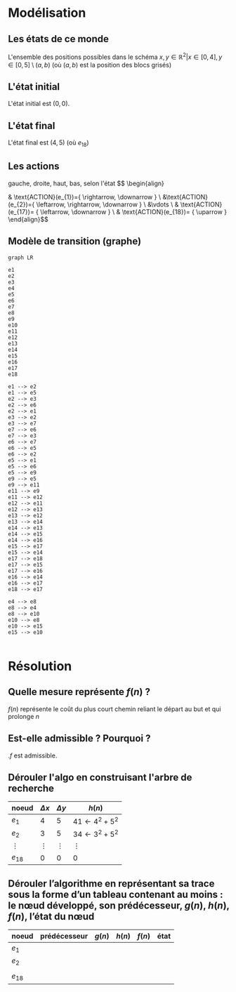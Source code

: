 # Modélisation

## Les états de ce monde

L'ensemble des positions possibles dans le schéma $x,y \in \mathbb{R}^2 |x \in [0,4],y \in [0,5] \setminus(a,b) \text{ (où } (a,b) \text{ est la position des blocs grisés)}$

## L'état initial

L'état initial est $(0,0)$.

## L'état final

L'état final est $(4,5)$ (où $e_{18}$)

## Les actions

gauche, droite, haut, bas, selon l'état $$
\begin{align}

& \text{ACTION}(e_{1})=\{ \rightarrow, \downarrow \} \\
&\text{ACTION}(e_{2})=\{ \leftarrow, \rightarrow, \downarrow \} \\
&\vdots \\
& \text{ACTION}(e_{17})= \{ \leftarrow, \downarrow \} \\
& \text{ACTION}(e_{18})= \{ \uparrow \}
\end{align}$$
## Modèle de transition (graphe)

```mermaid
graph LR

e1
e2
e3
e4
e5
e6
e7
e8
e9
e10
e11
e12
e13
e14
e15
e16
e17
e18

e1 --> e2
e1 --> e5
e2 --> e3
e2 --> e6
e2 --> e1
e3 --> e2
e3 --> e7
e7 --> e6
e7 --> e3
e6 --> e7
e6 --> e5
e6 --> e2
e5 --> e1
e5 --> e6
e5 --> e9
e9 --> e5
e9 --> e11
e11 --> e9
e11 --> e12
e12 --> e11
e12 --> e13
e13 --> e12
e13 --> e14
e14 --> e13
e14 --> e15
e14 --> e16
e15 --> e17
e15 --> e14
e17 --> e18
e17 --> e15
e17 --> e16
e16 --> e14
e16 --> e17
e18 --> e17

e4 --> e8
e8 --> e4
e8 --> e10
e10 --> e8
e10 --> e15
e15 --> e10


```

# Résolution

## Quelle mesure représente $f(n)$ ?

$f(n)$ représente le coût du plus court chemin reliant le départ au but et qui prolonge $n$
## Est-elle admissible ? Pourquoi ?

.$f$ est admissible.

## Dérouler l'algo en construisant l'arbre de recherche


| noeud    | $\Delta x$ | $\Delta y$ | $h(n)$                  |
| -------- | ---------- | ---------- | ----------------------- |
| $e_{1}$  | 4          | 5          | $41 \leftarrow 4^2+5^2$ |
| $e_2$    | 3          | 5          | $34 \leftarrow 3^2+5^2$ |
| $\vdots$ | $\vdots$   | $\vdots$   | $\vdots$                |
| $e_{18}$ | 0          | 0          | 0                       |



## Dérouler l’algorithme en représentant sa trace sous la forme d’un tableau contenant au moins : le nœud développé, son prédécesseur, $g(n)$, $h(n)$, $f(n)$, l’état du nœud



| noeud    | prédécesseur | $g(n)$ | $h(n)$ | $f(n)$ | état |
| -------- | ------------ | ------ | ------ | ------ | ---- |
| $e_{1}$  |              |        |        |        |      |
| $e_2$    |              |        |        |        |      |
|          |              |        |        |        |      |
| $e_{18}$ |              |        |        |        |      |
